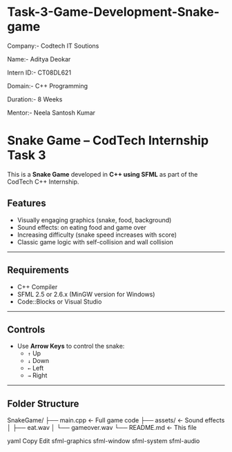 # Task-3-Game-Development-Snake-game

Company:- Codtech IT Soutions

Name:- Aditya Deokar

Intern ID:- CT08DL621

Domain:- C++ Programming

Duration:- 8 Weeks

Mentor:- Neela Santosh Kumar

#  Snake Game – CodTech Internship Task 3

This is a **Snake Game** developed in **C++ using SFML** as part of the CodTech C++ Internship.

##  Features
- Visually engaging graphics (snake, food, background)
- Sound effects: on eating food and game over
- Increasing difficulty (snake speed increases with score)
- Classic game logic with self-collision and wall collision

---

##  Requirements
- C++ Compiler
- SFML 2.5 or 2.6.x (MinGW version for Windows)
- Code::Blocks or Visual Studio

---

##  Controls
- Use **Arrow Keys** to control the snake:
  - `↑` Up
  - `↓` Down
  - `←` Left
  - `→` Right

---

##  Folder Structure
SnakeGame/
├── main.cpp ← Full game code
├── assets/ ← Sound effects
│ ├── eat.wav
│ └── gameover.wav
└── README.md ← This file

yaml
Copy
Edit
sfml-graphics
sfml-window
sfml-system
sfml-audio

